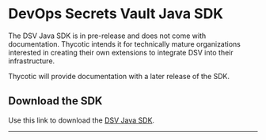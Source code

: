 ﻿[title]: # (DSV Java SDK)
[tags]: # (,)
[priority]: # (2500)

# DevOps Secrets Vault Java SDK

The DSV Java SDK is in pre-release and does not come with documentation. Thycotic intends it for technically mature organizations interested in creating their own extensions to integrate DSV into their infrastructure.

Thycotic will provide documentation with a later release of the SDK.

## Download the SDK

Use this link to download the [DSV Java SDK](https://dsv.thycotic.com/downloads/java-sdk/devops-secrets-vault-sdk-1.0.jar).

---

